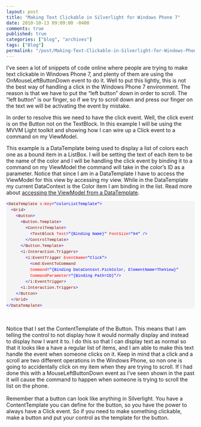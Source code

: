 ```yaml
---
layout: post
title: "Making Text Clickable in Silverlight for Windows Phone 7"
date: 2010-10-13 09:09:00 -0400
comments: true
published: true
categories: ["blog", "archives"]
tags: ["Blog"]
permalink: "/post/Making-Text-Clickable-in-Silverlight-for-Windows-Phone-7"
---
```

<!-- more -->

<p>I’ve seen a lot of snippets of code online where people are trying to make text clickable in Windows Phone 7, and plenty of them are using the OnMouseLeftButtonDown event to do it. Well to put this lightly, this is not the best way of handling a click in the Windows Phone 7 environment. The reason is that we have to put the “left button” down in order to scroll. The “left button” is our finger, so if we try to scroll down and press our finger on the text we will be activating the event by mistake.</p>  <p>In order to resolve this we need to have the click event. Well, the click event is on the Button not on the TextBlock. In this example I will be using the MVVM Light toolkit and showing how I can wire up a Click event to a command on my ViewModel. </p>  <p>This example is a DataTemplate being used to display a list of colors each one as a bound item in a ListBox. I will be setting the text of each item to be the name of the color and I will be handling the click event by binding it to a command on my ViewModel the command will take in the color’s ID as a parameter. Notice that since I am in a DataTemplate I have to access the ViewModel for this view by accessing my view. While in the DataTemplate my current DataContext is the Color item I am binding in the list. Read more about <a href="http://brendan.enrick.com/post/Accessing-the-ViewModel-Inside-a-DataTemplate-in-Silverlight.aspx" target="_blank">accessing the ViewModel from a DataTemplate</a>.</p>  <div id="codeSnippetWrapper">   <pre style="border-bottom-style: none; text-align: left; padding-bottom: 0px; line-height: 12pt; border-right-style: none; background-color: #f4f4f4; margin: 0em; padding-left: 0px; width: 100%; padding-right: 0px; font-family: 'Courier New', courier, monospace; direction: ltr; border-top-style: none; color: black; font-size: 8pt; border-left-style: none; overflow: visible; padding-top: 0px" id="codeSnippet"><span style="color: #0000ff">&lt;</span><span style="color: #800000">DataTemplate</span> <span style="color: #ff0000">x:Key</span><span style="color: #0000ff">="colorListTemplate"</span><span style="color: #0000ff">&gt;</span><br>  <span style="color: #0000ff">&lt;</span><span style="color: #800000">Grid</span><span style="color: #0000ff">&gt;</span><br>    <span style="color: #0000ff">&lt;</span><span style="color: #800000">Button</span><span style="color: #0000ff">&gt;</span><br>      <span style="color: #0000ff">&lt;</span><span style="color: #800000">Button.Template</span><span style="color: #0000ff">&gt;</span><br>        <span style="color: #0000ff">&lt;</span><span style="color: #800000">ControlTemplate</span><span style="color: #0000ff">&gt;</span><br>          <span style="color: #0000ff">&lt;</span><span style="color: #800000">TextBlock</span> <span style="color: #ff0000">Text</span><span style="color: #0000ff">="{Binding Name}"</span> <span style="color: #ff0000">FontSize</span><span style="color: #0000ff">="64"</span> <span style="color: #0000ff">/&gt;</span><br>        <span style="color: #0000ff">&lt;/</span><span style="color: #800000">ControlTemplate</span><span style="color: #0000ff">&gt;</span><br>      <span style="color: #0000ff">&lt;/</span><span style="color: #800000">Button.Template</span><span style="color: #0000ff">&gt;</span><br>      <span style="color: #0000ff">&lt;</span><span style="color: #800000">i:Interaction.Triggers</span><span style="color: #0000ff">&gt;</span><br>        <span style="color: #0000ff">&lt;</span><span style="color: #800000">i:EventTrigger</span> <span style="color: #ff0000">EventName</span><span style="color: #0000ff">="Click"</span><span style="color: #0000ff">&gt;</span><br>          <span style="color: #0000ff">&lt;</span><span style="color: #800000">cmd:EventToCommand</span> <br>          <span style="color: #ff0000">Command</span><span style="color: #0000ff">="{Binding DataContext.PickColor, ElementName=TheView}"</span> <br>          <span style="color: #ff0000">CommandParameter</span><span style="color: #0000ff">="{Binding Path=ID}"</span><span style="color: #0000ff">/&gt;</span><br>        <span style="color: #0000ff">&lt;/</span><span style="color: #800000">i:EventTrigger</span><span style="color: #0000ff">&gt;</span><br>      <span style="color: #0000ff">&lt;</span><span style="color: #800000">i:Interaction.Triggers</span><span style="color: #0000ff">&gt;</span><br>    <span style="color: #0000ff">&lt;/</span><span style="color: #800000">Button</span><span style="color: #0000ff">&gt;</span><br>  <span style="color: #0000ff">&lt;/</span><span style="color: #800000">Grid</span><span style="color: #0000ff">&gt;</span><br><span style="color: #0000ff">&lt;/</span><span style="color: #800000">DataTemplate</span><span style="color: #0000ff">&gt;</span></pre>

  <br></div>

<div id="codeSnippetWrapper">Notice that I set the ContentTemplate of the Button. This means that I am telling the control to not display how it would normally display and instead to display how I want it to. I do this so that I can display text as normal so that it looks like a have a regular list of items, and I am able to make this text handle the event when someone clicks on it. Keep in mind that a click and a scroll are two different operations in the Windows Phone, so non one is going to accidentally click on my item when they are trying to scroll. If I had done this with a MouseLeftButtonDown event as I’ve seen shown in the past it will cause the command to happen when someone is trying to scroll the list on the phone. </div>

<div>&nbsp;</div>

<div>Remember that a button can look like anything in Silverlight. You have a ContentTemplate you can define for the button, so you have the power to always have a Click event. So if you need to make something clickable, make a button and put your control as the template for the button.</div>
